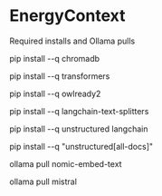 # EnergyContext

Required installs and Ollama pulls

pip install --q chromadb

pip install --q transformers

pip install --q owlready2

pip install --q langchain-text-splitters

pip install --q unstructured langchain

pip install --q "unstructured[all-docs]"


ollama pull nomic-embed-text

ollama pull mistral
